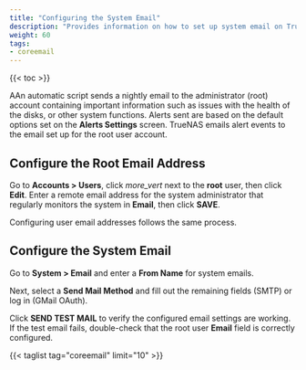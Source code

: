 ```yaml
---
title: "Configuring the System Email"
description: "Provides information on how to set up system email on TrueNAS CORE."
weight: 60
tags:
- coreemail
---
```


{{< toc >}}

AAn automatic script sends a nightly email to the administrator (root) account containing important information such as issues with the health of the disks, or other system functions. 
Alerts sent are based on the default options set on the **Alerts Settings** screen.
TrueNAS emails alert events to the email set up for the root user account.

## Configure the Root Email Address

Go to **Accounts > Users**, click <i class="material-icons" aria-hidden="true" title="Options">more_vert</i> next to the **root** user, then click **Edit**.
Enter a remote email address for the system administrator that regularly monitors the system in **Email**, then click **SAVE**.

Configuring user email addresses follows the same process.

## Configure the System Email

Go to **System > Email** and enter a **From Name** for system emails.

Next, select a **Send Mail Method** and fill out the remaining fields (SMTP) or log in (GMail OAuth).

Click **SEND TEST MAIL** to verify the configured email settings are working.
If the test email fails, double-check that the root user **Email** field is correctly configured.

{{< taglist tag="coreemail" limit="10" >}}
